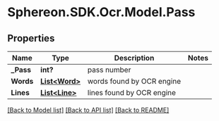 # Sphereon.SDK.Ocr.Model.Pass
## Properties

Name | Type | Description | Notes
------------ | ------------- | ------------- | -------------
**_Pass** | **int?** | pass number | 
**Words** | [**List&lt;Word&gt;**](Word.md) | words found by OCR engine | 
**Lines** | [**List&lt;Line&gt;**](Line.md) | lines found by OCR engine | 

[[Back to Model list]](../README.md#documentation-for-models) [[Back to API list]](../README.md#documentation-for-api-endpoints) [[Back to README]](../README.md)

